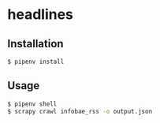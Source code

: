 # headlines

## Installation
```$ pipenv install```

## Usage
``` bash
$ pipenv shell
$ scrapy crawl infobae_rss -o output.json
```
